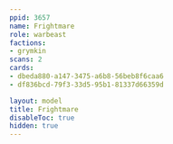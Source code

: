 ```yaml
---
ppid: 3657
name: Frightmare
role: warbeast
factions:
- grymkin
scans: 2
cards:
- dbeda880-a147-3475-a6b8-56beb8f6caa6
- df836bcd-79f3-33d5-95b1-81337d66359d

layout: model
title: Frightmare
disableToc: true
hidden: true
---
```

